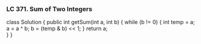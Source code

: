 ### LC 371. Sum of Two Integers
class Solution {
    public int getSum(int a, int b) {
        while (b != 0) {
            int temp = a;
            a = a ^ b;
            b = (temp & b) << 1;
        }
        return a;    
    }
}
